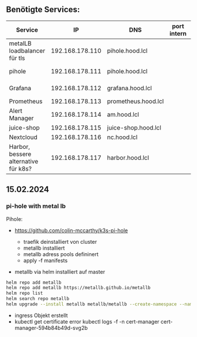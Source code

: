 ## Benötigte Services:
| Service                              | IP              | DNS                 | port intern | port extern | Description                |
|--------------------------------------|-----------------|---------------------|-------------|-------------|----------------------------|
| metalLB loadbalancer für tls         | 192.168.178.110 | pihole.hood.lcl     |             |             | DNS, Ad-Blocker            |
| pihole                               | 192.168.178.111 | pihole.hood.lcl     |             |             | DNS, Ad-Blocker            |
| Grafana                              | 192.168.178.112 | grafana.hood.lcl    |             |             | Monitoring, Visualisierung |
| Prometheus                           | 192.168.178.113 | prometheus.hood.lcl |             |             | TS-DB                      |
| Alert Manager                        | 192.168.178.114 | am.hood.lcl         |             |             |                            |
| juice-shop                           | 192.168.178.115 | juice-shop.hood.lcl |             |             |                            |
| Nextcloud                            | 192.168.178.116 | nc.hood.lcl         |             |             |                            |
| Harbor, bessere alternative für k8s? | 192.168.178.117 | harbor.hood.lcl     |             |             |                            |



## 15.02.2024
### pi-hole with metal lb
Pihole:
- https://github.com/colin-mccarthy/k3s-pi-hole
    - traefik deinstalliert von cluster
    - metallb installiert
    - metallb adress pools defininert
    - apply -f manifests

- metallb via helm installiert auf master
```sh
helm repo add metallb
helm repo add metallb https://metallb.github.io/metallb
helm repo list
helm search repo metallb
helm upgrade --install metallb metallb/metallb --create-namespace --namespace metallb-system --wait
```
- ingress Objekt erstellt
- kubectl get certificate 
    error
    kubectl logs -f -n cert-manager cert-manager-594b84b49d-svg2b

